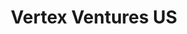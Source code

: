 ---
layout: firm_page
title: "Vertex Ventures US"
id: "vvus.com"
permalink: "/vertexventuresusvvus.com/"
website: "https://vvus.com"
offices: "Palo Alto (United States)"
investment_stages: "Seed, Series A, Series B"
portfolio_companies: "Ambi Robotics, Metaview, Bellhop, Broker Buddha, Cosmonic, Pronto, Vividly, Cyberhaven"
portfolio_link: "https://vvus.com/portfolio"
investment_markets: "Software infrastructure, developer tools, data, security, vertical SaaS"
founded_year: "2015"
description: "Vertex Ventures US is an early-stage venture capital firm that backs enterprising founders building a smarter digital economy through B2B software. They partner with and invest in early-stage founders building infrastructure and SaaS companies, focusing on software infrastructure, developer tools, data, security, and vertical SaaS."
linkedin: "https://www.linkedin.com/company/vvus/"
twitter: "https://twitter.com/vertexvus"
instagram: ""
team_page: "https://vvus.com/team/"
investor_type: "Venture Capital"
crunchbase: "https://www.crunchbase.com/organization/vertex-ventures-us"
pitchbook: "https://pitchbook.com/profiles/investor/114710-05"

# SEO Optimization
meta_title: "Vertex Ventures US - VC Firm - projectstartups.com"
meta_description: "Vertex Ventures US, Vertex Ventures US is an early-stage venture capital firm that backs enterprising founders building a smarter digital economy through B2B software. Th..."
meta_keywords: "Vertex Ventures US, Software infrastructure, developer tools, data, security, vertical SaaS, VC firm, venture capital, startup investor, projectstartups.com"
canonical_url: "https://vc.projectstartups.com/vertexventuresusvvus.com/"
---